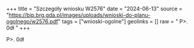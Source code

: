 +++
title = "Szczegóły wniosku W2576"
date = "2024-06-13"
source = "https://bip.brg.gda.pl/images/uploads/wnioski-do-planu-ogolnego/w2576.pdf"
tags = ["wnioski-ogolne"]
geolinks = []
raw = " P>. 0dł "
+++

 P>. 0dł



